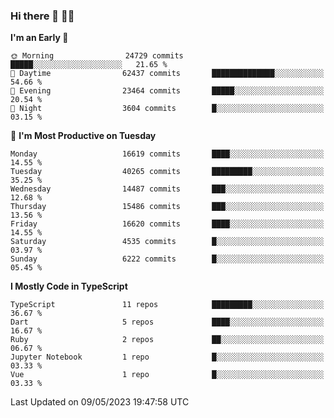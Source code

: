 ### Hi there 👋 🧑‍💻



<!--START_SECTION:waka-->
**I'm an Early 🐤** 

```text
🌞 Morning                24729 commits       █████░░░░░░░░░░░░░░░░░░░░   21.65 % 
🌆 Daytime                62437 commits       ██████████████░░░░░░░░░░░   54.66 % 
🌃 Evening                23464 commits       █████░░░░░░░░░░░░░░░░░░░░   20.54 % 
🌙 Night                  3604 commits        █░░░░░░░░░░░░░░░░░░░░░░░░   03.15 % 
```
📅 **I'm Most Productive on Tuesday** 

```text
Monday                   16619 commits       ████░░░░░░░░░░░░░░░░░░░░░   14.55 % 
Tuesday                  40265 commits       █████████░░░░░░░░░░░░░░░░   35.25 % 
Wednesday                14487 commits       ███░░░░░░░░░░░░░░░░░░░░░░   12.68 % 
Thursday                 15486 commits       ███░░░░░░░░░░░░░░░░░░░░░░   13.56 % 
Friday                   16620 commits       ████░░░░░░░░░░░░░░░░░░░░░   14.55 % 
Saturday                 4535 commits        █░░░░░░░░░░░░░░░░░░░░░░░░   03.97 % 
Sunday                   6222 commits        █░░░░░░░░░░░░░░░░░░░░░░░░   05.45 % 
```


**I Mostly Code in TypeScript** 

```text
TypeScript               11 repos            █████████░░░░░░░░░░░░░░░░   36.67 % 
Dart                     5 repos             ████░░░░░░░░░░░░░░░░░░░░░   16.67 % 
Ruby                     2 repos             ██░░░░░░░░░░░░░░░░░░░░░░░   06.67 % 
Jupyter Notebook         1 repo              █░░░░░░░░░░░░░░░░░░░░░░░░   03.33 % 
Vue                      1 repo              █░░░░░░░░░░░░░░░░░░░░░░░░   03.33 % 
```




 Last Updated on 09/05/2023 19:47:58 UTC
<!--END_SECTION:waka-->


